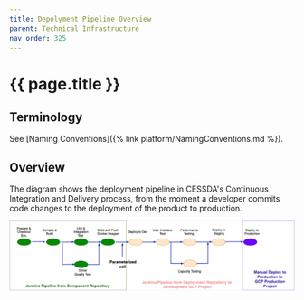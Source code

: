 ```yaml
---
title: Depolyment Pipeline Overview
parent: Technical Infrastructure
nav_order: 325
---
```


# {{ page.title }}

## Terminology

See [Naming Conventions]({% link platform/NamingConventions.md %}).

## Overview

The diagram shows the deployment pipeline in CESSDA's Continuous Integration and Delivery process,
from the moment a developer commits code changes to the deployment of the product to production.

![Deployment_pipeline](../assets/Deployment_pipeline.png)
